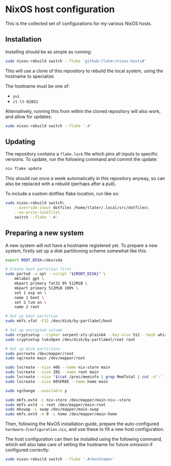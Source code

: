 # NixOS host configuration

This is the collected set of configurations for my various NixOS
hosts.

## Installation

Installing should be as simple as running:

```bash
sudo nixos-rebuild switch --flake 'github:tlater/nixos-hosts#'
```

This will use a clone of this repository to rebuild the local system,
using the hostname to specialize.

The hostname must be one of:

- `yui`
- `ct-lt-02052`

Alternatively, running this from within the cloned repository will
also work, and allow for updates:

```bash
sudo nixos-rebuild switch --flake '.#'
```

## Updating

The repository contains a `flake.lock` file which pins all inputs to
specific versions. To update, run the following command and commit the
update:

```bash
nix flake update
```

This should run once a week automatically in this repository anyway,
so can also be replaced with a rebuild (perhaps after a pull).

To include a custom dotfiles flake location, run like so:

```bash
sudo nixos-rebuild switch\
    --override-input dotfiles /home/tlater/.local/src/dotfiles\
    --no-write-lockfile\
    switch --flake '.#'
```

## Preparing a new system

A new system will not have a hostname registered yet. To prepare a new
system, firstly set up a disk partitioning scheme somewhat like this:

```bash
export ROOT_DISK=/dev/sda

# Create boot partition first
sudo parted -a opt --script "${ROOT_DISK}" \
    mklabel gpt \
    mkpart primary fat32 0% 512MiB \
    mkpart primary 512MiB 100% \
    set 1 esp on \
    name 1 boot \
    set 2 lvm on \
    name 2 root

# Set up boot partition
sudo mkfs.vfat -F32 /dev/disk/by-partlabel/boot

# Set up encrypted volume
sudo cryptsetup --cipher serpent-xts-plain64 --key-size 512 --hash whirlpool luksFormat /dev/disk/by-partlabel/root
sudo cryptsetup luksOpen /dev/disk/by-partlabel/root root

# Set up disk partitions
sudo pvcreate /dev/mapper/root
sudo vgcreate main /dev/mapper/root

sudo lvcreate --size 40G --name nix-store main
sudo lvcreate --size 20G --name root main
sudo lvcreate --size "$(cat /proc/meminfo | grep MemTotal | cut -d':' -f2 | sed 's/ //g')" --name swap main
sudo lvcreate --size 60%FREE --name home main

sudo vgchange --available y

sudo mkfs.ext4 -L nix-store /dev/mapper/main-nix--store
sudo mkfs.ext4 -L root /dev/mapper/main-root
sudo mkswap -L swap /dev/mapper/main-swap
sudo mkfs.ext4 -m 0 -L home /dev/mapper/main-home
```

Then, following the NixOS installation guide, prepare the
auto-configured `hardware-`/`configuration.nix`, and use these to fill
a new host configuration.

The host configuration can then be installed using the following
command, which will also take care of setting the hostname for future
omission if configured correctly:

```bash
sudo nixos-rebuild switch --flake '.#<hostname>'
```
